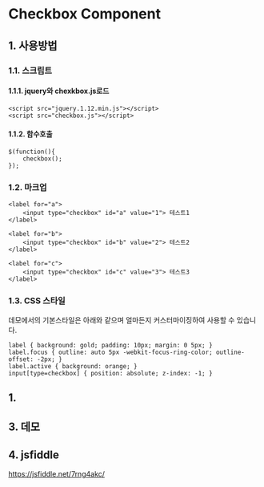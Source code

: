 # Checkbox Component
## 1. 사용방법
### 1.1. 스크립트
#### 1.1.1. jquery와 chexkbox.js로드
~~~
<script src="jquery.1.12.min.js"></script>
<script src="checkbox.js"></script>
~~~
#### 1.1.2. 함수호출
~~~
$(function(){
	checkbox();
});
~~~
### 1.2. 마크업
~~~
<label for="a">
    <input type="checkbox" id="a" value="1"> 테스트1
</label>

<label for="b">
    <input type="checkbox" id="b" value="2"> 테스트2
</label>

<label for="c">
    <input type="checkbox" id="c" value="3"> 테스트3
</label>
~~~
### 1.3. CSS 스타일
데모에서의 기본스타일은 아래와 같으며 얼마든지 커스터마이징하여 사용할 수 있습니다.
~~~
label { background: gold; padding: 10px; margin: 0 5px; }
label.focus { outline: auto 5px -webkit-focus-ring-color; outline-offset: -2px; }
label.active { background: orange; }
input[type=checkbox] { position: absolute; z-index: -1; }
~~~
## 1. 
## 3. 데모

## 4. jsfiddle
https://jsfiddle.net/7rng4akc/
